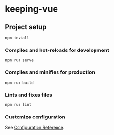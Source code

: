 # keeping-vue

## Project setup
``` shell
npm install
```

### Compiles and hot-reloads for development
``` shell
npm run serve
```

### Compiles and minifies for production
```shell
npm run build
```

### Lints and fixes files
```shell
npm run lint
```

### Customize configuration
See [Configuration Reference](https://cli.vuejs.org/config/).
